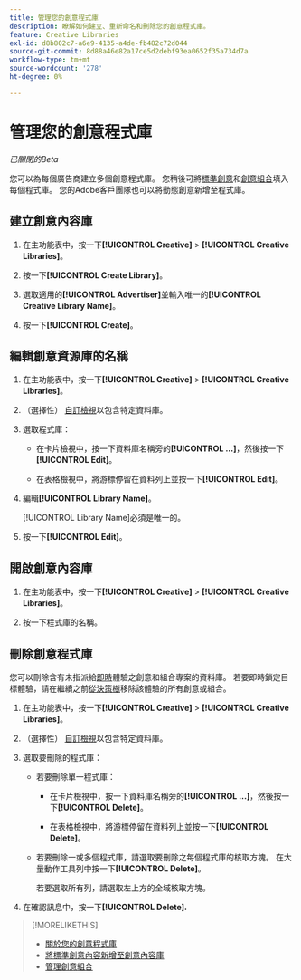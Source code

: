 ```yaml
---
title: 管理您的創意程式庫
description: 瞭解如何建立、重新命名和刪除您的創意程式庫。
feature: Creative Libraries
exl-id: d8b802c7-a6e9-4135-a4de-fb482c72d044
source-git-commit: 8d88a46e82a17ce5d2debf93ea0652f35a734d7a
workflow-type: tm+mt
source-wordcount: '278'
ht-degree: 0%

---
```


# 管理您的創意程式庫

*已關閉的Beta*

您可以為每個廣告商建立多個創意程式庫。 您稍後可將[標準創意](creative-add-standard.md)<!-- , dynamic creatives, -->和[創意組合](bundle-manage.md)填入每個程式庫。 您的Adobe客戶團隊也可以將動態創意新增至程式庫。

## 建立創意內容庫

1. 在主功能表中，按一下&#x200B;**[!UICONTROL Creative]** > **[!UICONTROL Creative Libraries]**。

1. 按一下&#x200B;**[!UICONTROL Create Library]**。

1. 選取適用的&#x200B;**[!UICONTROL Advertiser]**&#x200B;並輸入唯一的&#x200B;**[!UICONTROL Creative Library Name]**。

1. 按一下&#x200B;**[!UICONTROL Create]**。

## 編輯創意資源庫的名稱

1. 在主功能表中，按一下&#x200B;**[!UICONTROL Creative]** > **[!UICONTROL Creative Libraries]**。

1. （選擇性） [自訂檢視](/help/creative/introduction/customize-data-views.md)以包含特定資料庫。

1. 選取程式庫：

   * 在卡片檢視中，按一下資料庫名稱旁的&#x200B;**[!UICONTROL ...]**，然後按一下&#x200B;**[!UICONTROL Edit]**。

   * 在表格檢視中，將游標停留在資料列上並按一下&#x200B;**[!UICONTROL Edit]**。

1. 編輯&#x200B;**[!UICONTROL Library Name]**。

   [!UICONTROL Library Name]必須是唯一的。

1. 按一下&#x200B;**[!UICONTROL Edit]**。

## 開啟創意內容庫

1. 在主功能表中，按一下&#x200B;**[!UICONTROL Creative]** > **[!UICONTROL Creative Libraries]**。

1. 按一下程式庫的名稱。

## 刪除創意程式庫

您可以刪除含有未指派給[即時](/help/creative/experiences/experience-about.md#experience-statuses-experience-statuses)體驗之創意和組合專案的資料庫。 若要即時鎖定目標體驗，請在繼續之前[從決策樹](/help/creative/experiences/experience-target-node-delete.md)移除該體驗的所有創意或組合。<!-- Not an option as of 3/4: > For an untargeted live experience, [remove any assigned creatives from the associated ad tag](/help/creative/experiences/experience-tag-assign-creatives.md) before you continue. -->

1. 在主功能表中，按一下&#x200B;**[!UICONTROL Creative]** > **[!UICONTROL Creative Libraries]**。

1. （選擇性） [自訂檢視](/help/creative/introduction/customize-data-views.md)以包含特定資料庫。

1. 選取要刪除的程式庫：

   * 若要刪除單一程式庫：

      * 在卡片檢視中，按一下資料庫名稱旁的&#x200B;**[!UICONTROL ...]**，然後按一下&#x200B;**[!UICONTROL Delete]**。

      * 在表格檢視中，將游標停留在資料列上並按一下&#x200B;**[!UICONTROL Delete]**。

   * 若要刪除一或多個程式庫，請選取要刪除之每個程式庫的核取方塊。 在大量動作工具列中按一下&#x200B;**[!UICONTROL Delete]**。

     若要選取所有列，請選取左上方的全域核取方塊。

1. 在確認訊息中，按一下&#x200B;**[!UICONTROL Delete].** <!--Verify wording -->

>[!MORELIKETHIS]
>
>* [關於您的創意程式庫](/help/creative/creative-libraries/creative-libraries-about.md)
>* [將標準創意內容新增至創意內容庫](creative-add-standard.md)
>* [管理創意組合](bundle-manage.md)
